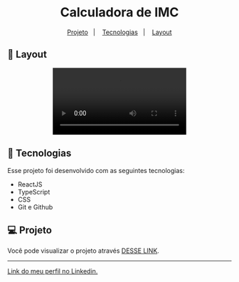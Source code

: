 <h1 align="center"> Calculadora de IMC </h1>

<p align="center">
  <a href="#-projeto">Projeto</a>&nbsp;&nbsp;&nbsp;|&nbsp;&nbsp;&nbsp;
  <a href="#-tecnologias">Tecnologias</a>&nbsp;&nbsp;&nbsp;|&nbsp;&nbsp;&nbsp;
  <a href="#-layout">Layout</a>
</p>

## 🔖 Layout

<p align="center">
  <video src="https://user-images.githubusercontent.com/111329429/198901114-8c5d22e7-e0a9-4930-ab78-463164ccf194.mp4">
</p>

## 🚀 Tecnologias

Esse projeto foi desenvolvido com as seguintes tecnologias:

- ReactJS
- TypeScript
- CSS
- Git e Github

## 💻 Projeto

Você pode visualizar o projeto através [DESSE LINK](https://app-calc-imc.netlify.app/).

---

[Link do meu perfil no Linkedin.](https://www.linkedin.com/in/felipe-moises-4a1b58248/)
